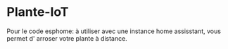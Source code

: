 # Plante-IoT
Pour le code esphome:
  à utiliser avec une instance home assisstant, vous permet d' arroser votre plante à distance.

